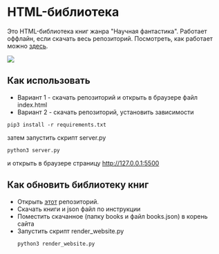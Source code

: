 # HTML-библиотека

Это HTML-библиотека книг жанра "Научная фантастика". Работает оффлайн, если скачать весь репозиторий.
Посмотреть, как работает можно [здесь](https://kvrasuli.github.io/dvmn_online_library/).

![](https://i.imgur.com/tlU81cP.png)
## Как использовать
- Вариант 1 - скачать репозиторий и открыть в браузере файл index.html
- Вариант 2 - скачать репозиторий, установить зависимости
```
pip3 install -r requirements.txt
```
затем запустить скрипт server.py
```
python3 server.py
```
и открыть в браузере страницу  http://127.0.0.1:5500

## Как обновить библиотеку книг
- Открыть [этот](https://github.com/kvrasuli/dvmn_tululu_parser) репозиторий.
- Скачать книги и json файл по инструкции
- Поместить скачанное (папку books и файл books.json) в корень сайта
- Запустить скрипт render_website.py
    ```
    python3 render_website.py
    ```
